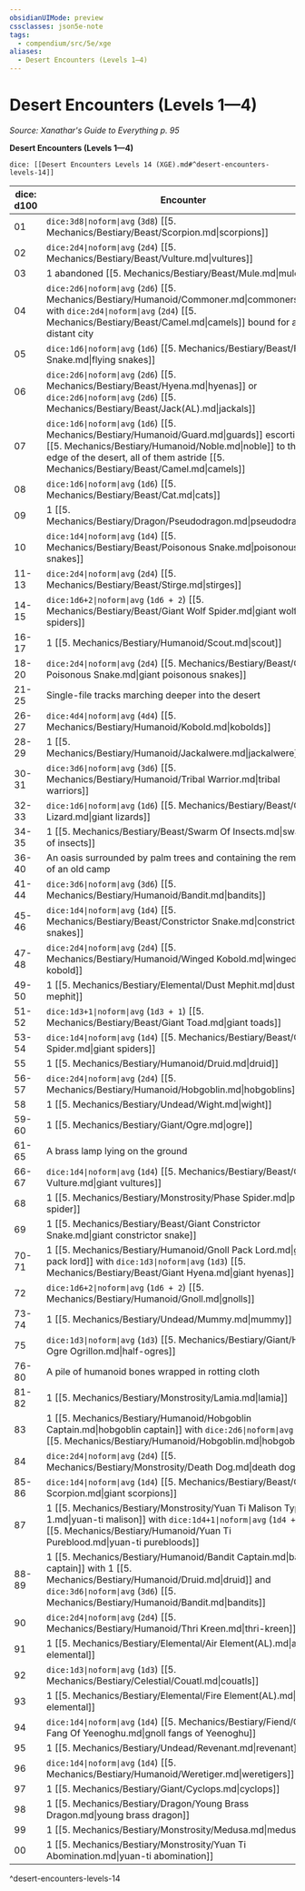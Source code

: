 ```yaml
---
obsidianUIMode: preview
cssclasses: json5e-note
tags:
  - compendium/src/5e/xge
aliases:
  - Desert Encounters (Levels 1—4)
---
```

# Desert Encounters (Levels 1—4)
*Source: Xanathar's Guide to Everything p. 95* 

**Desert Encounters (Levels 1—4)**

`dice: [[Desert Encounters Levels 14 (XGE).md#^desert-encounters-levels-14]]`

| dice: d100 | Encounter |
|------------|-----------|
| 01 | `dice:3d8\|noform\|avg` (`3d8`) [[5. Mechanics/Bestiary/Beast/Scorpion.md\|scorpions]] |
| 02 | `dice:2d4\|noform\|avg` (`2d4`) [[5. Mechanics/Bestiary/Beast/Vulture.md\|vultures]] |
| 03 | 1 abandoned [[5. Mechanics/Bestiary/Beast/Mule.md\|mule]] |
| 04 | `dice:2d6\|noform\|avg` (`2d6`) [[5. Mechanics/Bestiary/Humanoid/Commoner.md\|commoners]] with `dice:2d4\|noform\|avg` (`2d4`) [[5. Mechanics/Bestiary/Beast/Camel.md\|camels]] bound for a distant city |
| 05 | `dice:1d6\|noform\|avg` (`1d6`) [[5. Mechanics/Bestiary/Beast/Flying Snake.md\|flying snakes]] |
| 06 | `dice:2d6\|noform\|avg` (`2d6`) [[5. Mechanics/Bestiary/Beast/Hyena.md\|hyenas]] or `dice:2d6\|noform\|avg` (`2d6`) [[5. Mechanics/Bestiary/Beast/Jack(AL).md\|jackals]] |
| 07 | `dice:1d6\|noform\|avg` (`1d6`) [[5. Mechanics/Bestiary/Humanoid/Guard.md\|guards]] escorting a [[5. Mechanics/Bestiary/Humanoid/Noble.md\|noble]] to the edge of the desert, all of them astride [[5. Mechanics/Bestiary/Beast/Camel.md\|camels]] |
| 08 | `dice:1d6\|noform\|avg` (`1d6`) [[5. Mechanics/Bestiary/Beast/Cat.md\|cats]] |
| 09 | 1 [[5. Mechanics/Bestiary/Dragon/Pseudodragon.md\|pseudodragon]] |
| 10 | `dice:1d4\|noform\|avg` (`1d4`) [[5. Mechanics/Bestiary/Beast/Poisonous Snake.md\|poisonous snakes]] |
| 11-13 | `dice:2d4\|noform\|avg` (`2d4`) [[5. Mechanics/Bestiary/Beast/Stirge.md\|stirges]] |
| 14-15 | `dice:1d6+2\|noform\|avg` (`1d6 + 2`) [[5. Mechanics/Bestiary/Beast/Giant Wolf Spider.md\|giant wolf spiders]] |
| 16-17 | 1 [[5. Mechanics/Bestiary/Humanoid/Scout.md\|scout]] |
| 18-20 | `dice:2d4\|noform\|avg` (`2d4`) [[5. Mechanics/Bestiary/Beast/Giant Poisonous Snake.md\|giant poisonous snakes]] |
| 21-25 | Single-file tracks marching deeper into the desert |
| 26-27 | `dice:4d4\|noform\|avg` (`4d4`) [[5. Mechanics/Bestiary/Humanoid/Kobold.md\|kobolds]] |
| 28-29 | 1 [[5. Mechanics/Bestiary/Humanoid/Jackalwere.md\|jackalwere]] |
| 30-31 | `dice:3d6\|noform\|avg` (`3d6`) [[5. Mechanics/Bestiary/Humanoid/Tribal Warrior.md\|tribal warriors]] |
| 32-33 | `dice:1d6\|noform\|avg` (`1d6`) [[5. Mechanics/Bestiary/Beast/Giant Lizard.md\|giant lizards]] |
| 34-35 | 1 [[5. Mechanics/Bestiary/Beast/Swarm Of Insects.md\|swarm of insects]] |
| 36-40 | An oasis surrounded by palm trees and containing the remnants of an old camp |
| 41-44 | `dice:3d6\|noform\|avg` (`3d6`) [[5. Mechanics/Bestiary/Humanoid/Bandit.md\|bandits]] |
| 45-46 | `dice:1d4\|noform\|avg` (`1d4`) [[5. Mechanics/Bestiary/Beast/Constrictor Snake.md\|constrictor snakes]] |
| 47-48 | `dice:2d4\|noform\|avg` (`2d4`) [[5. Mechanics/Bestiary/Humanoid/Winged Kobold.md\|winged kobold]] |
| 49-50 | 1 [[5. Mechanics/Bestiary/Elemental/Dust Mephit.md\|dust mephit]] |
| 51-52 | `dice:1d3+1\|noform\|avg` (`1d3 + 1`) [[5. Mechanics/Bestiary/Beast/Giant Toad.md\|giant toads]] |
| 53-54 | `dice:1d4\|noform\|avg` (`1d4`) [[5. Mechanics/Bestiary/Beast/Giant Spider.md\|giant spiders]] |
| 55 | 1 [[5. Mechanics/Bestiary/Humanoid/Druid.md\|druid]] |
| 56-57 | `dice:2d4\|noform\|avg` (`2d4`) [[5. Mechanics/Bestiary/Humanoid/Hobgoblin.md\|hobgoblins]] |
| 58 | 1 [[5. Mechanics/Bestiary/Undead/Wight.md\|wight]] |
| 59-60 | 1 [[5. Mechanics/Bestiary/Giant/Ogre.md\|ogre]] |
| 61-65 | A brass lamp lying on the ground |
| 66-67 | `dice:1d4\|noform\|avg` (`1d4`) [[5. Mechanics/Bestiary/Beast/Giant Vulture.md\|giant vultures]] |
| 68 | 1 [[5. Mechanics/Bestiary/Monstrosity/Phase Spider.md\|phase spider]] |
| 69 | 1 [[5. Mechanics/Bestiary/Beast/Giant Constrictor Snake.md\|giant constrictor snake]] |
| 70-71 | 1 [[5. Mechanics/Bestiary/Humanoid/Gnoll Pack Lord.md\|gnoll pack lord]] with `dice:1d3\|noform\|avg` (`1d3`) [[5. Mechanics/Bestiary/Beast/Giant Hyena.md\|giant hyenas]] |
| 72 | `dice:1d6+2\|noform\|avg` (`1d6 + 2`) [[5. Mechanics/Bestiary/Humanoid/Gnoll.md\|gnolls]] |
| 73-74 | 1 [[5. Mechanics/Bestiary/Undead/Mummy.md\|mummy]] |
| 75 | `dice:1d3\|noform\|avg` (`1d3`) [[5. Mechanics/Bestiary/Giant/Half Ogre Ogrillon.md\|half-ogres]] |
| 76-80 | A pile of humanoid bones wrapped in rotting cloth |
| 81-82 | 1 [[5. Mechanics/Bestiary/Monstrosity/Lamia.md\|lamia]] |
| 83 | 1 [[5. Mechanics/Bestiary/Humanoid/Hobgoblin Captain.md\|hobgoblin captain]] with `dice:2d6\|noform\|avg` (`2d6`) [[5. Mechanics/Bestiary/Humanoid/Hobgoblin.md\|hobgoblins]] |
| 84 | `dice:2d4\|noform\|avg` (`2d4`) [[5. Mechanics/Bestiary/Monstrosity/Death Dog.md\|death dogs]] |
| 85-86 | `dice:1d4\|noform\|avg` (`1d4`) [[5. Mechanics/Bestiary/Beast/Giant Scorpion.md\|giant scorpions]] |
| 87 | 1 [[5. Mechanics/Bestiary/Monstrosity/Yuan Ti Malison Type 1.md\|yuan-ti malison]] with `dice:1d4+1\|noform\|avg` (`1d4 + 1`) [[5. Mechanics/Bestiary/Humanoid/Yuan Ti Pureblood.md\|yuan-ti purebloods]] |
| 88-89 | 1 [[5. Mechanics/Bestiary/Humanoid/Bandit Captain.md\|bandit captain]] with 1 [[5. Mechanics/Bestiary/Humanoid/Druid.md\|druid]] and `dice:3d6\|noform\|avg` (`3d6`) [[5. Mechanics/Bestiary/Humanoid/Bandit.md\|bandits]] |
| 90 | `dice:2d4\|noform\|avg` (`2d4`) [[5. Mechanics/Bestiary/Humanoid/Thri Kreen.md\|thri-kreen]] |
| 91 | 1 [[5. Mechanics/Bestiary/Elemental/Air Element(AL).md\|air elemental]] |
| 92 | `dice:1d3\|noform\|avg` (`1d3`) [[5. Mechanics/Bestiary/Celestial/Couatl.md\|couatls]] |
| 93 | 1 [[5. Mechanics/Bestiary/Elemental/Fire Element(AL).md\|fire elemental]] |
| 94 | `dice:1d4\|noform\|avg` (`1d4`) [[5. Mechanics/Bestiary/Fiend/Gnoll Fang Of Yeenoghu.md\|gnoll fangs of Yeenoghu]] |
| 95 | 1 [[5. Mechanics/Bestiary/Undead/Revenant.md\|revenant]] |
| 96 | `dice:1d4\|noform\|avg` (`1d4`) [[5. Mechanics/Bestiary/Humanoid/Weretiger.md\|weretigers]] |
| 97 | 1 [[5. Mechanics/Bestiary/Giant/Cyclops.md\|cyclops]] |
| 98 | 1 [[5. Mechanics/Bestiary/Dragon/Young Brass Dragon.md\|young brass dragon]] |
| 99 | 1 [[5. Mechanics/Bestiary/Monstrosity/Medusa.md\|medusa]] |
| 00 | 1 [[5. Mechanics/Bestiary/Monstrosity/Yuan Ti Abomination.md\|yuan-ti abomination]] |
^desert-encounters-levels-14
